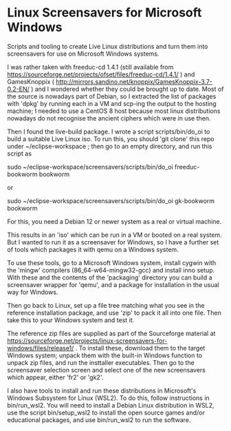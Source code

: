 # Linux Screensavers for Microsoft Windows

Scripts and tooling to create Live Linux distributions and turn them into
screensavers for use on Microsoft Windows systems.

I was rather taken with freeduc-cd 1.4.1 (still available from
https://sourceforge.net/projects/ofset/files/freeduc-cd/1.4.1/ )
and GamesKnoppix ( http://mirrors.sandino.net/knoppix/GamesKnoppix-3.7-0.2-EN/ )
and I wondered whether they could be brought up to date. 
Most of the source is nowadays part of Debian, so I extracted the list of
packages with 'dpkg' by running each in a VM and scp-ing the output to the
hosting machine; I needed to use a CentOS 8 host because most linux
distributions nowadays do not recognise the ancient ciphers which were in
use then.

Then I found the live-build package. I wrote a
script scripts/bin/do_oi to build a suitable Live Linux iso. To run this,
you should 'git clone' this repo under ~/eclipse-workspace ; then go to an
empty directory, and run this script as

  sudo ~/eclipse-workspace/screensavers/scripts/bin/do_oi freeduc-bookworm bookworm

or

  sudo ~/eclipse-workspace/screensavers/scripts/bin/do_oi gk-bookworm bookworm


For this, you need a Debian 12 or newer system as a real or virtual machine.

This results in an 'iso' which can be run in a VM or booted on a real
system. But I wanted to run it as a screensaver for Windows, so I have
a further set of tools which packages it with qemu on a Windows system.

To use these tools, go to a Microsoft Windows system, install cygwin
with the 'mingw' compilers (86_64-w64-mingw32-gcc) and install 
inno setup. With these and the contents of the 'packaging' directory
you can build a screensaver wrapper for 'qemu', and a package for
installation in the usual way for Windows.

Then go back to Linux, set up a file tree matching what you see in
the reference installation package, and use 'zip' to pack it all into
one file. Then take this to your Windows system and test it.

The reference zip files are supplied as part of the Sourceforge material at 
https://sourceforge.net/projects/linux-screensavers-for-windows/files/release1/ . 
To install these, download them to the target Windows system; unpack them with
the built-in Windows function to unpack zip files, and run the insttaller
executables. Then go to the screensaver selection screen and select one of
the new screensavers which appear, either 'fr2' or 'gk2'.

I also have tools to install and run these distributions in Microsoft's Windows Subsystem
for Linux (WSL2). To do this, follow instructions in bin/run_wsl2. You will need to 
install a Debian Linux distribution in WSL2, use the script bin/setup_wsl2 to install
the open source games and/or educational packages, and use bin/run_wsl2 to run the software.

